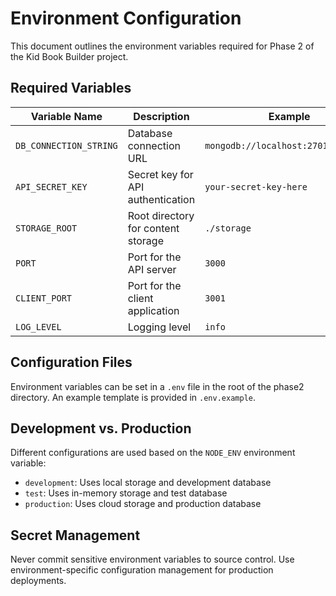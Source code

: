 # Environment Configuration

This document outlines the environment variables required for Phase 2 of the Kid Book Builder project.

## Required Variables

| Variable Name | Description | Example |
|---------------|-------------|---------|
| `DB_CONNECTION_STRING` | Database connection URL | `mongodb://localhost:27017/kidbook` |
| `API_SECRET_KEY` | Secret key for API authentication | `your-secret-key-here` |
| `STORAGE_ROOT` | Root directory for content storage | `./storage` |
| `PORT` | Port for the API server | `3000` |
| `CLIENT_PORT` | Port for the client application | `3001` |
| `LOG_LEVEL` | Logging level | `info` |

## Configuration Files

Environment variables can be set in a `.env` file in the root of the phase2 directory. An example template is provided in `.env.example`.

## Development vs. Production

Different configurations are used based on the `NODE_ENV` environment variable:

- `development`: Uses local storage and development database
- `test`: Uses in-memory storage and test database
- `production`: Uses cloud storage and production database

## Secret Management

Never commit sensitive environment variables to source control. Use environment-specific configuration management for production deployments. 